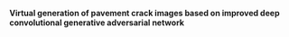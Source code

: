 **Virtual generation of pavement crack images based on improved deep convolutional generative adversarial network**

